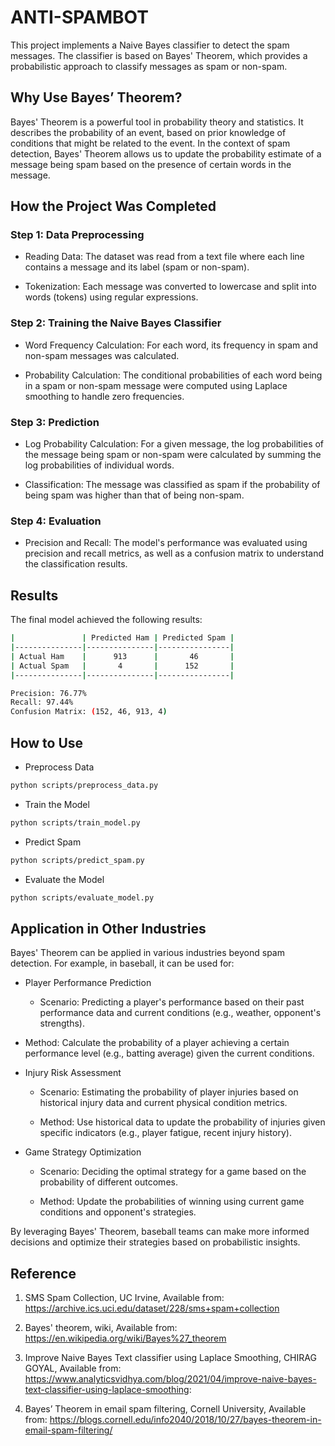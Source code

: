 # ANTI-SPAMBOT

This project implements a Naive Bayes classifier to detect the spam messages. The classifier is based on Bayes' Theorem, which provides a probabilistic approach to classify messages as spam or non-spam.

## Why Use Bayes’ Theorem?

Bayes' Theorem is a powerful tool in probability theory and statistics. It describes the probability of an event, based on prior knowledge of conditions that might be related to the event. In the context of spam detection, Bayes' Theorem allows us to update the probability estimate of a message being spam based on the presence of certain words in the message.

## How the Project Was Completed

### Step 1: Data Preprocessing

- Reading Data: The dataset was read from a text file where each line contains a message and its label (spam or non-spam).

- Tokenization: Each message was converted to lowercase and split into words (tokens) using regular expressions.

### Step 2: Training the Naive Bayes Classifier

- Word Frequency Calculation: For each word, its frequency in spam and non-spam messages was calculated.

- Probability Calculation: The conditional probabilities of each word being in a spam or non-spam message were computed using Laplace smoothing to handle zero frequencies.

### Step 3: Prediction

- Log Probability Calculation: For a given message, the log probabilities of the message being spam or non-spam were calculated by summing the log probabilities of individual words.

- Classification: The message was classified as spam if the probability of being spam was higher than that of being non-spam.

### Step 4: Evaluation

- Precision and Recall: The model's performance was evaluated using precision and recall metrics, as well as a confusion matrix to understand the classification results.

## Results

The final model achieved the following results:

```bash
|               | Predicted Ham | Predicted Spam |
|---------------|---------------|----------------|
| Actual Ham    |      913      |       46       |
| Actual Spam   |       4       |      152       |
|---------------|---------------|----------------|

Precision: 76.77%
Recall: 97.44%
Confusion Matrix: (152, 46, 913, 4)
```

## How to Use

- Preprocess Data

```bash
python scripts/preprocess_data.py
```

- Train the Model

```bash
python scripts/train_model.py
```

- Predict Spam

```bash
python scripts/predict_spam.py
```

- Evaluate the Model

```bash
python scripts/evaluate_model.py
```

## Application in Other Industries

Bayes' Theorem can be applied in various industries beyond spam detection. For example, in baseball, it can be used for:

- Player Performance Prediction
    - Scenario: Predicting a player's performance based on their past performance data and current conditions (e.g., weather, opponent's strengths).

- Method: Calculate the probability of a player achieving a certain performance level (e.g., batting average) given the current conditions.

- Injury Risk Assessment
    - Scenario: Estimating the probability of player injuries based on historical injury data and current physical condition metrics.

    - Method: Use historical data to update the probability of injuries given specific indicators (e.g., player fatigue, recent injury history).

- Game Strategy Optimization
    - Scenario: Deciding the optimal strategy for a game based on the probability of different outcomes.

    - Method: Update the probabilities of winning using current game conditions and opponent's strategies.

By leveraging Bayes' Theorem, baseball teams can make more informed decisions and optimize their strategies based on probabilistic insights.

## Reference

1. SMS Spam Collection, UC Irvine, Available from: https://archive.ics.uci.edu/dataset/228/sms+spam+collection

2. Bayes' theorem, wiki, Available from: https://en.wikipedia.org/wiki/Bayes%27_theorem

3. Improve Naive Bayes Text classifier using Laplace Smoothing, CHIRAG GOYAL, Available from: https://www.analyticsvidhya.com/blog/2021/04/improve-naive-bayes-text-classifier-using-laplace-smoothing:

4. Bayes’ Theorem in email spam filtering, Cornell University, Available from: https://blogs.cornell.edu/info2040/2018/10/27/bayes-theorem-in-email-spam-filtering/